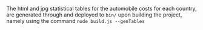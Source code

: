 The html and jpg statistical tables for the automobile costs for each country, 
are generated through and deployed to `bin/` upon building the project, 
namely using the command `node build.js --genTables`

